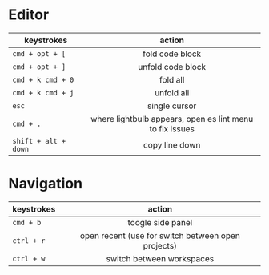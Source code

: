 # Editor

| keystrokes           |                          action                          |
| -------------------- | :------------------------------------------------------: |
| `cmd + opt + [`      |                     fold code block                      |
| `cmd + opt + ]`      |                    unfold code block                     |
| `cmd + k cmd + 0`    |                         fold all                         |
| `cmd + k cmd + j`    |                        unfold all                        |
| `esc`                |                      single cursor                       |
| `cmd + .`            | where lightbulb appears, open es lint menu to fix issues |
| `shift + alt + down` |                      copy line down                      |

# Navigation

| keystrokes |                       action                       |
| ---------- | :------------------------------------------------: |
| `cmd + b`  |                 toogle side panel                  |
| `ctrl + r` | open recent (use for switch between open projects) |
| `ctrl + w` |             switch between workspaces              |
